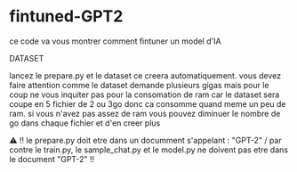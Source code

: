 # fintuned-GPT2
ce code va vous montrer comment fintuner un model d'IA

DATASET

lancez le prepare.py et le dataset ce creera automatiquement. vous devez faire attention comme le dataset demande plusieurs gigas mais pour le coup ne vous inquiter pas pour la consomation de ram car le dataset sera coupe en 5 fichier de 2 ou 3go donc ca consomme quand meme un peu de ram. si vous n'avez pas assez de ram vous pouvez diminuer le nombre de go dans chaque fichier et d'en creer plus 

⚠️  ‼️ le prepare.py doit etre dans un documment s'appelant : "GPT-2" / par contre le train.py, le sample_chat.py et le model.py ne doivent pas etre dans le document "GPT-2"  ‼️
